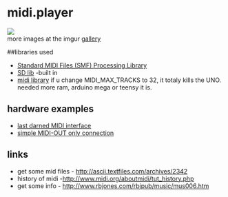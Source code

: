 # midi.player 
![](http://i.imgur.com/hCAmiOF.jpg)  
more images at the imgur [gallery](http://imgur.com/a/2Nlux)

##libraries used

* [Standard MIDI Files (SMF) Processing Library](https://arduinocode.codeplex.com/releases/view/115256)
* [SD lib](http://arduino.cc/en/Reference/SD) -built in
* [midi library](https://github.com/FortySevenEffects/arduino_midi_library/)
if u change MIDI_MAX_TRACKS to 32, it totaly kills the UNO. needed more ram, arduino mega or teensy it is.

## hardware examples
* [last darned MIDI interface](http://www.stephenhobley.com/blog/2011/03/14/the-last-darned-midi-interface-ill-ever-build/)
* [simple MIDI-OUT only connection](http://arduino.cc/en/tutorial/midi)

## links
* get some mid files - http://ascii.textfiles.com/archives/2342
* history of midi -http://www.midi.org/aboutmidi/tut_history.php
* get some info - http://www.rbjones.com/rbjpub/music/mus006.htm
